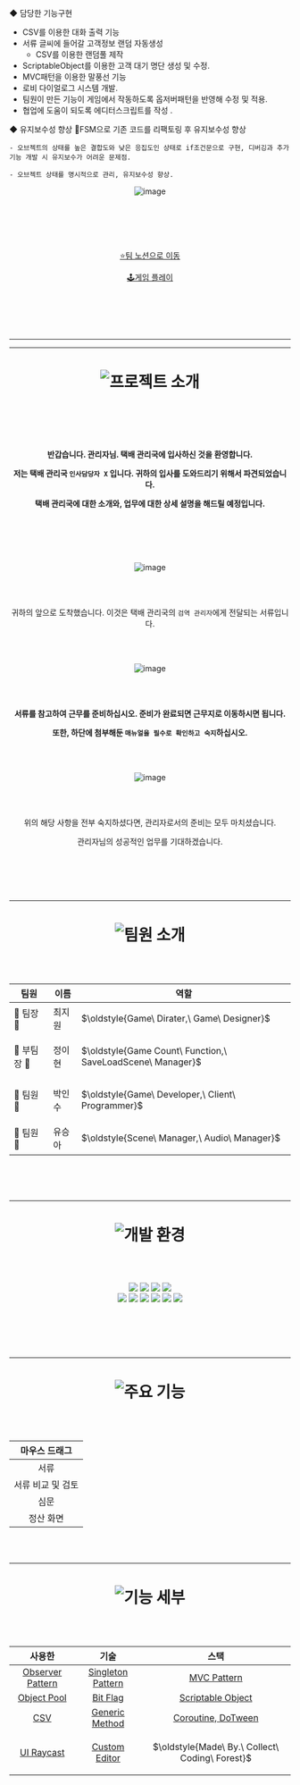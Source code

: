 ◆ 담당한 기능구현
- CSV를 이용한 대화 출력 기능
- 서류 글씨에 들어갈 고객정보 랜덤 자동생성
    - CSV를 이용한 랜덤풀 제작
- ScriptableObject를 이용한 고객 대기 명단 생성 및 수정.
- MVC패턴을 이용한 말풍선 기능
- 로비 다이얼로그 시스템 개발.
- 팀원이 만든 기능이 게임에서 작동하도록 옵저버패턴을 반영해 수정 및 적용.
- 협업에 도움이 되도록 에디터스크립트를 작성 .
 
◆ 유지보수성 향상 
    🔹FSM으로 기존 코드를 리팩토링 후 유지보수성 향상
  
    - 오브젝트의 상태를 높은 결합도와 낮은 응집도인 상태로 if조건문으로 구현, 디버깅과 추가 기능 개발 시 유지보수가 어려운 문제점.
      
    - 오브젝트 상태를 명시적으로 관리, 유지보수성 향상.


<div align=center>

![image](https://github.com/user-attachments/assets/ffe12b5e-b82d-41f4-9881-b3820bd1912c)


<br><br>
<br><br>

[⭐팀 노션으로 이동](https://teamsparta.notion.site/2da00c2f0cb146fdbcd9a6b110d43708)

[🕹️게임 플레이](https://yooseunga52.itch.io/whats-in-it)

<br/><br/>
<br><br>

* * *


* * *

# ![프로젝트 소개](https://github.com/user-attachments/assets/cc743649-d247-4754-9dbc-c9f35fe7f2b7)

<br/><br/><br/><br/>


**반갑습니다. 관리자님. 택배 관리국에 입사하신 것을 환영합니다.**

**저는 택배 관리국 ``인사담당자 X`` 입니다. 귀하의 입사를 도와드리기 위해서 파견되었습니다.**            

**택배 관리국에 대한 소개와, 업무에 대한 상세 설명을 해드릴 예정입니다.**

<br><br><br/><br/>


![image](https://github.com/user-attachments/assets/7395ff96-7e85-457c-bd76-a6beed3d045e)

<br/><br/>

귀하의 앞으로 도착했습니다. 이것은 택배 관리국의 ``검역 관리자``에게 전달되는 서류입니다.

<br><br>

![image](https://github.com/user-attachments/assets/70c1a4cb-008e-4154-99a4-db2448e6db88)

<br/><br/>

**서류를 참고하여 근무를 준비하십시오. 준비가 완료되면 근무지로 이동하시면 됩니다.**

**또한, 하단에 첨부해둔 ``매뉴얼을 필수로 확인하고 숙지``하십시오.**

<br><br>

![image](https://github.com/user-attachments/assets/2a908700-872b-4bf8-b911-72e12b35b8ea)

<br/><br/>

위의 해당 사항을 전부 숙지하셨다면, 관리자로서의 준비는 모두 마치셨습니다.

관리자님의 성공적인 업무를 기대하겠습니다.

<br/><br/>
<br/><br/>

* * *

# ![팀원 소개](https://github.com/user-attachments/assets/9a867d1e-9a73-4742-ab47-d4ee77acfc10)

<br/><br/>

| 팀원|이름|역할 |
| ------|---|--- |
| 🦁 팀장 🦁|최지원|<p>$\oldstyle{Game\ Dirater,\ Game\ Designer}$</p> |
| 🐰 부팀장 🐰|정이현|<p>$\oldstyle{Game Count\ Function,\ SaveLoadScene\ Manager}$</p> |
| 🦉 팀원 🦉|박인수|<p>$\oldstyle{Game\ Developer,\ Client\ Programmer}$</p> |
| 🐤 팀원 🐤|유승아|<p>$\oldstyle{Scene\ Manager,\ Audio\ Manager}$</p> |

<br/><br/><br/>


* * *
 
# ![개발 환경](https://github.com/user-attachments/assets/b93c88fe-e0d5-4ef9-8b74-fac46aaede77)

<br/><br/>

<img src="https://img.shields.io/badge/unity-%23000000.svg?style=flat&logo=unity&logoColor=white"/>
<img src="https://img.shields.io/badge/c%23-%23239120.svg?style=flat&logo=c-sharp&logoColor=white"/>
<img src="https://img.shields.io/badge/AdobePhotoshop-%31A8FF1?style=flat&logo=AdobePhotoshop&logoColor=white"/>
<img src="https://img.shields.io/badge/VisualStudio2022-7239B3.svg?style=flat&logo=VisualStudio2022&logoColor=white"/>

<br/>
<img src="https://img.shields.io/badge/Notion-000000?style=flat&logo=notion&logoColor=white"/>
<img src="https://img.shields.io/badge/Slack-%4A154B?style=flat&logo=slack&logoColor=white"/>
<img src="https://img.shields.io/badge/Canva-00C4CC?style=flat&logo=canva&logoColor=white"/>
<img src="https://img.shields.io/badge/GoogleSheets-34A853?style=flat&logo=GoogleSheets&logoColor=white"/>
<img src="https://img.shields.io/badge/GoogleSlides-FBBC04?style=flat&logo=GoogleSlides&logoColor=white"/>
<img src="https://img.shields.io/badge/Discord-5865F2?style=flat&logo=Discord&logoColor=white"/>



<br/><br/><br/><br/>


* * *

 
# ![주요 기능](https://github.com/user-attachments/assets/ffff37a6-e040-45b7-9809-4f2b6e08a0cd)

<br/><br/>

| 마우스 드래그 |
| :---: |
| 서류 |
| 서류 비교 및 검토 |
| 심문 |
| 정산 화면 |


   
<br/><br/>

* * *

# ![기능 세부](https://github.com/user-attachments/assets/f09067bf-875c-4ad4-8e50-fc5e675f7315)

<br/><br/>

| 사용한 | 기술 | 스택 |
| :------: | :------: | :---: |
| [Observer Pattern](https://github.com/CollectCodingForest/Project_LetterPublic/blob/main/technology%20stack%20%EA%B8%B0%EC%88%A0%20%EC%8A%A4%ED%83%9D/1.%20Observer%20Pattern%20%EC%98%B5%EC%A0%80%EB%B2%84%20%ED%8C%A8%ED%84%B4.md#1-%EC%98%B5%EC%A0%80%EB%B2%84-%ED%8C%A8%ED%84%B4) | [Singleton Pattern](https://github.com/CollectCodingForest/Project_LetterPublic/blob/main/technology%20stack%20%EA%B8%B0%EC%88%A0%20%EC%8A%A4%ED%83%9D/2.Singleton%20Pattern%20%EC%8B%B1%EA%B8%80%ED%86%A4%20%ED%8C%A8%ED%84%B4.md#2-%EC%8B%B1%EA%B8%80%ED%86%A4-%ED%8C%A8%ED%84%B4)| [MVC Pattern](https://github.com/CollectCodingForest/Project_LetterPublic/blob/main/technology%20stack%20%EA%B8%B0%EC%88%A0%20%EC%8A%A4%ED%83%9D/3.%20MVC%20Pattern%20MVC%20%ED%8C%A8%ED%84%B4.md#3-mvc-%ED%8C%A8%ED%84%B4) |
| [Object Pool](https://github.com/CollectCodingForest/Project_LetterPublic/blob/main/technology%20stack%20%EA%B8%B0%EC%88%A0%20%EC%8A%A4%ED%83%9D/4.%20Object%20Pool%20%EC%98%A4%EB%B8%8C%EC%A0%9D%ED%8A%B8%20%ED%92%80%EB%A7%81.md#4-%EC%98%A4%EB%B8%8C%EC%A0%9D%ED%8A%B8-%ED%92%80)| [Bit Flag](https://github.com/CollectCodingForest/Project_LetterPublic/blob/main/technology%20stack%20%EA%B8%B0%EC%88%A0%20%EC%8A%A4%ED%83%9D/5.%20Bit%20Flag%20%EB%B9%84%ED%8A%B8%20%ED%94%8C%EB%9E%98%EA%B7%B8.md#5-%EB%B9%84%ED%8A%B8-%ED%94%8C%EB%9E%98%EA%B7%B8)| [Scriptable Object](https://github.com/CollectCodingForest/Project_LetterPublic/blob/main/technology%20stack%20%EA%B8%B0%EC%88%A0%20%EC%8A%A4%ED%83%9D/6.%20Scriptable%20Object%20%EC%8A%A4%ED%81%AC%EB%A6%BD%ED%84%B0%EB%B8%94%20%EC%98%A4%EB%B8%8C%EC%A0%9D%ED%8A%B8.md#6-%EC%8A%A4%ED%81%AC%EB%A6%BD%ED%84%B0%EB%B8%94-%EC%98%A4%EB%B8%8C%EC%A0%9D%ED%8A%B8) |
| [CSV](https://github.com/CollectCodingForest/Project_LetterPublic/blob/main/technology%20stack%20%EA%B8%B0%EC%88%A0%20%EC%8A%A4%ED%83%9D/7.%20CSV.md#7-csv) | [Generic Method](https://github.com/CollectCodingForest/Project_LetterPublic/blob/main/technology%20stack%20%EA%B8%B0%EC%88%A0%20%EC%8A%A4%ED%83%9D/8.%20Generic%20Method%20%EC%A0%9C%EB%84%88%EB%A6%AD%20%EB%A9%94%EC%84%9C%EB%93%9C.md#8-%EC%A0%9C%EB%84%88%EB%A6%AD-%EB%A9%94%EC%84%9C%EB%93%9C)| [Coroutine, DoTween](https://github.com/CollectCodingForest/Project_LetterPublic/blob/main/technology%20stack%20%EA%B8%B0%EC%88%A0%20%EC%8A%A4%ED%83%9D/9.%20Coroutine,%20DoTween%20%EC%BD%94%EB%A3%A8%ED%8B%B4,%20%EB%91%90%ED%8A%B8%EC%9C%88.md#9-%EC%BD%94%EB%A3%A8%ED%8B%B4-%EB%91%90%ED%8A%B8%EC%9C%88) |
| [UI Raycast](https://github.com/CollectCodingForest/Project_LetterPublic/blob/main/technology%20stack%20%EA%B8%B0%EC%88%A0%20%EC%8A%A4%ED%83%9D/10.%20UI%20Raycast%20UI%20%EB%A0%88%EC%9D%B4%EC%BA%90%EC%8A%A4%ED%8A%B8.md#10-ui-%EB%A0%88%EC%9D%B4%EC%BA%90%EC%8A%A4%ED%8A%B8) | [Custom Editor](https://github.com/CollectCodingForest/Project_LetterPublic/blob/main/technology%20stack%20%EA%B8%B0%EC%88%A0%20%EC%8A%A4%ED%83%9D/11.%20Custom%20Editor%20%EC%BB%A4%EC%8A%A4%ED%85%80%20%EC%97%90%EB%94%94%ED%84%B0.md#11-%EC%BB%A4%EC%8A%A4%ED%85%80-%EC%97%90%EB%94%94%ED%84%B0)| <p>$\oldstyle{Made\ By.\ Collect\ Coding\ Forest}$</p>


